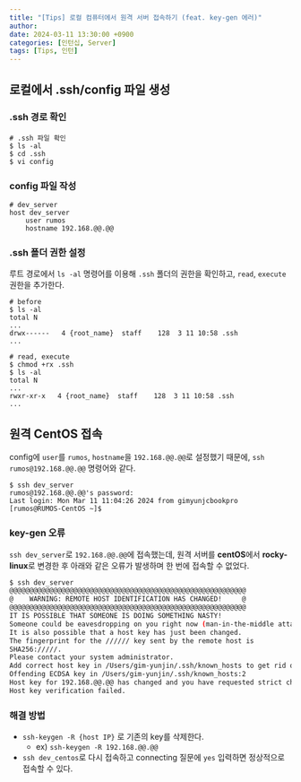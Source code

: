 ```yaml
---
title: "[Tips] 로컬 컴퓨터에서 원격 서버 접속하기 (feat. key-gen 에러)"
author:
date: 2024-03-11 13:30:00 +0900
categories: [인턴십, Server]
tags: [Tips, 인턴]
---
```


## **로컬에서 .ssh/config 파일 생성**

### **.ssh 경로 확인**

```shell
# .ssh 파일 확인
$ ls -al
$ cd .ssh
$ vi config
```

### **config 파일 작성**

```shell
# dev_server
host dev_server
	user rumos
	hostname 192.168.@@.@@
```

### **.ssh 폴더 권한 설정**

루트 경로에서 `ls -al` 명령어를 이용해 `.ssh` 폴더의 권한을 확인하고, `read`, `execute` 권한을 추가한다.

```shell
# before
$ ls -al
total N
...
drwx------   4 {root_name}  staff    128  3 11 10:58 .ssh
...

# read, execute
$ chmod +rx .ssh
$ ls -al
total N
...
rwxr-xr-x   4 {root_name}  staff    128  3 11 10:58 .ssh
...
```

## **원격 CentOS 접속**

config에 `user`를 `rumos`, `hostname`을 `192.168.@@.@@`로 설정했기 때문에, `ssh rumos@192.168.@@.@@` 명령어와 같다.

```shell
$ ssh dev_server
rumos@192.168.@@.@@'s password:
Last login: Mon Mar 11 11:04:26 2024 from gimyunjcbookpro
[rumos@RUMOS-CentOS ~]$
```

### **key-gen 오류**

`ssh dev_server`로 `192.168.@@.@@`에 접속했는데, 원격 서버를 **centOS**에서 **rocky-linux**로 변경한 후 아래와 같은 오류가 발생하며 한 번에 접속할 수 없었다.

```bash
$ ssh dev_server
@@@@@@@@@@@@@@@@@@@@@@@@@@@@@@@@@@@@@@@@@@@@@@@@@@@@@@@@@@@
@    WARNING: REMOTE HOST IDENTIFICATION HAS CHANGED!     @
@@@@@@@@@@@@@@@@@@@@@@@@@@@@@@@@@@@@@@@@@@@@@@@@@@@@@@@@@@@
IT IS POSSIBLE THAT SOMEONE IS DOING SOMETHING NASTY!
Someone could be eavesdropping on you right now (man-in-the-middle attack)!
It is also possible that a host key has just been changed.
The fingerprint for the ////// key sent by the remote host is
SHA256://///.
Please contact your system administrator.
Add correct host key in /Users/gim-yunjin/.ssh/known_hosts to get rid of this message.
Offending ECDSA key in /Users/gim-yunjin/.ssh/known_hosts:2
Host key for 192.168.@@.@@ has changed and you have requested strict checking.
Host key verification failed.
```

### **해결 방법**

- `ssh-keygen -R {host IP}` 로 기존의 key를 삭제한다.
  - ex) `ssh-keygen -R 192.168.@@.@@`
- `ssh dev_centos`로 다시 접속하고 connecting 질문에 `yes` 입력하면 정상적으로 접속할 수 있다.

<script src="https://utteranc.es/client.js"
        repo="RumosZin/rumoszin.github.io"
        issue-term="pathname"
        theme="github-light"
        crossorigin="anonymous"
        async>
</script>
